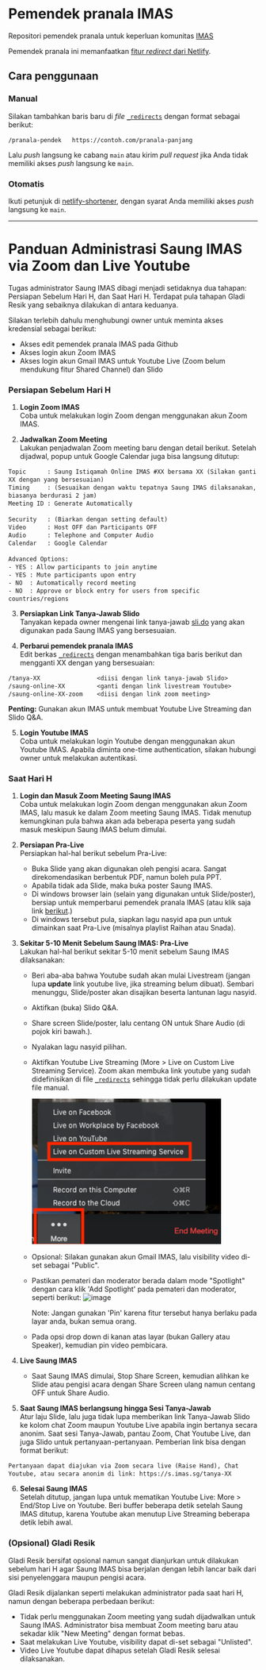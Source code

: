 # Pemendek pranala IMAS

Repositori pemendek pranala untuk keperluan komunitas [IMAS](https://imas.sg)

Pemendek pranala ini memanfaatkan [fitur _redirect_ dari Netlify](https://www.netlify.com/docs/redirects/).

## Cara penggunaan

### Manual

Silakan tambahkan baris baru di _file_ [`_redirects`](./_redirects) dengan format sebagai berikut:

```_redirects
/pranala-pendek   https://contoh.com/pranala-panjang
```

Lalu _push_ langsung ke cabang `main` atau kirim _pull request_ jika Anda tidak memiliki akses _push_ langsung ke `main`.

### Otomatis

Ikuti petunjuk di [netlify-shortener](https://github.com/kentcdodds/netlify-shortener#usage), dengan syarat Anda memiliki akses _push_ langsung ke `main`.

---

# Panduan Administrasi Saung IMAS via Zoom dan Live Youtube

Tugas administrator Saung IMAS dibagi menjadi setidaknya dua tahapan: Persiapan Sebelum Hari H, dan Saat Hari H. Terdapat pula tahapan Gladi Resik yang sebaiknya dilakukan di antara keduanya. 

Silakan terlebih dahulu menghubungi owner untuk meminta akses kredensial sebagai berikut:
- Akses edit pemendek pranala IMAS pada Github
- Akses login akun Zoom IMAS
- Akses login akun Gmail IMAS untuk Youtube Live (Zoom belum mendukung fitur Shared Channel) dan Slido

### Persiapan Sebelum Hari H

1. **Login Zoom IMAS**  
Coba untuk melakukan login Zoom dengan menggunakan akun Zoom IMAS.

2. **Jadwalkan Zoom Meeting**  
Lakukan penjadwalan Zoom meeting baru dengan detail berikut. Setelah dijadwal, popup untuk Google Calendar juga bisa langsung ditutup:
```
Topic      : Saung Istiqamah Online IMAS #XX bersama XX (Silakan ganti XX dengan yang bersesuaian)
Timing     : (Sesuaikan dengan waktu tepatnya Saung IMAS dilaksanakan, biasanya berdurasi 2 jam)
Meeting ID : Generate Automatically

Security   : (Biarkan dengan setting default)
Video      : Host OFF dan Participants OFF
Audio      : Telephone and Computer Audio
Calendar   : Google Calendar

Advanced Options:
- YES : Allow participants to join anytime
- YES : Mute participants upon entry
- NO  : Automatically record meeting
- NO  : Approve or block entry for users from specific countries/regions
```

3. **Persiapkan Link Tanya-Jawab Slido**  
Tanyakan kepada owner mengenai link tanya-jawab [sli.do](https://app.sli.do/) yang akan digunakan pada Saung IMAS yang bersesuaian.

4. **Perbarui pemendek pranala IMAS**  
Edit berkas [`_redirects`](./_redirects) dengan menambahkan tiga baris berikut dan mengganti XX dengan yang bersesuaian:
```
/tanya-XX                <diisi dengan link tanya-jawab Slido>
/saung-online-XX         <ganti dengan link livestream Youtube>
/saung-online-XX-zoom    <diisi dengan link zoom meeting>
```
**Penting:** Gunakan akun IMAS untuk membuat Youtube Live Streaming dan Slido Q&A.

5. **Login Youtube IMAS**  
Coba untuk melakukan login Youtube dengan menggunakan akun Youtube IMAS. Apabila diminta one-time authentication, silakan hubungi owner untuk melakukan autentikasi.

### Saat Hari H

1. **Login dan Masuk Zoom Meeting Saung IMAS**  
Coba untuk melakukan login Zoom dengan menggunakan akun Zoom IMAS, lalu masuk ke dalam Zoom meeting Saung IMAS. Tidak menutup kemungkinan pula bahwa akan ada beberapa peserta yang sudah masuk meskipun Saung IMAS belum dimulai.

2. **Persiapan Pra-Live**  
Persiapkan hal-hal berikut sebelum Pra-Live:

    - Buka Slide yang akan digunakan oleh pengisi acara. Sangat direkomendasikan berbentuk PDF, namun boleh pula PPT.
    - Apabila tidak ada Slide, maka buka poster Saung IMAS.
    - Di windows browser lain (selain yang digunakan untuk Slide/poster), bersiap untuk memperbarui pemendek pranala IMAS (atau klik saja link [berikut](https://github.com/zainfathoni/s.imas.sg/edit/main/_redirects).)
    - Di windows tersebut pula, siapkan lagu nasyid apa pun untuk dimainkan saat Pra-Live (misalnya playlist Raihan atau Snada).

3. **Sekitar 5-10 Menit Sebelum Saung IMAS: Pra-Live**  
Lakukan hal-hal berikut sekitar 5-10 menit sebelum Saung IMAS dilaksanakan:

    - Beri aba-aba bahwa Youtube sudah akan mulai Livestream (jangan lupa **update** link youtube live, jika streaming belum dibuat). Sembari menunggu, Slide/poster akan disajikan beserta lantunan lagu nasyid.
    - Aktifkan (buka) Slido Q&A.
    - Share screen Slide/poster, lalu centang ON untuk Share Audio (di pojok kiri bawah.).
    - Nyalakan lagu nasyid pilihan.
    - Aktifkan Youtube Live Streaming (More > Live on Custom Live Streaming Service). Zoom akan membuka link youtube yang sudah didefinisikan di file [`_redirects`](./_redirects) sehingga tidak perlu dilakukan update file manual.

      ![image](https://github.com/imas-sg/s.imas.sg/blob/main/YoutubeLive.png)
    - Opsional: Silakan gunakan akun Gmail IMAS, lalu visibility video di-set sebagai "Public".
    - Pastikan pemateri dan moderator berada dalam mode "Spotlight" dengan cara klik 'Add Spotlight' pada pemateri dan moderator, seperti berikut:
      ![image](https://github.com/zainfathoni/s.imas.sg/assets/48133854/e5ed10a2-f350-4429-8ee0-54c45bf1529d)

      Note: Jangan gunakan 'Pin' karena fitur tersebut hanya berlaku pada layar anda, bukan semua orang.
    - Pada opsi drop down di kanan atas layar (bukan Gallery atau Speaker), kemudian pin video pembicara.
    
4. **Live Saung IMAS**  
    - Saat Saung IMAS dimulai, Stop Share Screen, kemudian alihkan ke Slide atau pengisi acara dengan Share Screen ulang namun centang OFF untuk Share Audio.

5. **Saat Saung IMAS berlangsung hingga Sesi Tanya-Jawab**  
Atur laju Slide, lalu juga tidak lupa memberikan link Tanya-Jawab Slido ke kolom chat Zoom maupun Youtube Live apabila ingin bertanya secara anonim. Saat sesi Tanya-Jawab, pantau Zoom, Chat Youtube Live, dan juga Slido untuk pertanyaan-pertanyaan. Pemberian link bisa dengan format berikut:

```
Pertanyaan dapat diajukan via Zoom secara live (Raise Hand), Chat Youtube, atau secara anonim di link: https://s.imas.sg/tanya-XX
```

6. **Selesai Saung IMAS**  
Setelah ditutup, jangan lupa untuk mematikan Youtube Live: More > End/Stop Live on Youtube. Beri buffer beberapa detik setelah Saung IMAS ditutup, karena Youtube akan menutup Live Streaming beberapa detik lebih awal.

### (Opsional) Gladi Resik

Gladi Resik bersifat opsional namun sangat dianjurkan untuk dilakukan sebelum hari H agar Saung IMAS bisa berjalan dengan lebih lancar baik dari sisi penyelenggara maupun pengisi acara.

Gladi Resik dijalankan seperti melakukan administrator pada saat hari H, namun dengan beberapa perbedaan berikut:

- Tidak perlu menggunakan Zoom meeting yang sudah dijadwalkan untuk Saung IMAS. Administrator bisa membuat Zoom meeting baru atau sekadar klik "New Meeting" dengan format bebas.
- Saat melakukan Live Youtube, visibility dapat di-set sebagai "Unlisted".
- Video Live Youtube dapat dihapus setelah Gladi Resik selesai dilaksanakan.
